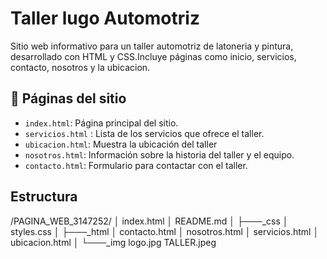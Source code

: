 # Taller lugo Automotriz 

Sitio web informativo para un taller automotriz de latoneria y pintura, desarrollado con HTML y CSS.Incluye páginas como inicio, servicios, contacto, nosotros y la ubicacion.

## 📄 Páginas del sitio

- `index.html`: Página principal del sitio.
- `servicios.html` : Lista de los servicios que ofrece el taller.
- `ubicacion.html`: Muestra la ubicación del taller
- `nosotros.html`: Información sobre la historia del taller y el equipo.
- `contacto.html`: Formulario para contactar con el taller.


## Estructura
/PAGINA_WEB_3147252/
│   index.html
│   README.md
│
├───_css
│       styles.css
│
├───_html
│       contacto.html
│       nosotros.html
│       servicios.html
│       ubicacion.html
│
└───_img
        logo.jpg
        TALLER.jpeg

    


